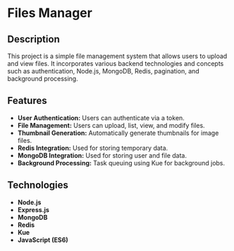 # Files Manager

## Description

This project is a simple file management system that allows users to upload and view files. It incorporates various backend technologies and concepts such as authentication, Node.js, MongoDB, Redis, pagination, and background processing.

## Features

- **User Authentication:** Users can authenticate via a token.
- **File Management:** Users can upload, list, view, and modify files.
- **Thumbnail Generation:** Automatically generate thumbnails for image files.
- **Redis Integration:** Used for storing temporary data.
- **MongoDB Integration:** Used for storing user and file data.
- **Background Processing:** Task queuing using Kue for background jobs.

## Technologies

- **Node.js**
- **Express.js**
- **MongoDB**
- **Redis**
- **Kue**
- **JavaScript (ES6)**


